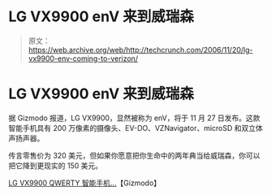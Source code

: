 # LG VX9900 enV 来到威瑞森

> 原文：<https://web.archive.org/web/http://techcrunch.com/2006/11/20/lg-vx9900-env-coming-to-verizon/>

# LG VX9900 enV 来到威瑞森

据 Gizmodo 报道，LG VX9900，显然被称为 enV，将于 11 月 27 日发布。这款智能手机具有 200 万像素的摄像头、EV-DO、VZNavigator、microSD 和双立体声扬声器。

传言零售价为 320 美元，但如果你愿意把你生命中的两年典当给威瑞森，你可以把它降到更现实的 150 美元。

[LG VX9900 QWERTY 智能手机…](https://web.archive.org/web/20130627214036/http://www.gizmodo.com/gadgets/smartphones/lg-vx9900-qwerty-smartphone-with-dual-stereo-speakers-nov-27-150-215973.php)【Gizmodo】